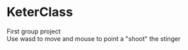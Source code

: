 # KeterClass


First group project <br>
Use wasd to move and mouse to point a "shoot" the stinger <br>
